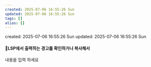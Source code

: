 ```yaml
---
created: 2025-07-06 16:55:26 Sun
updated: 2025-07-06 16:55:26 Sun
tags: []
alias: []
---
```


created: 2025-07-06 16:55:26 Sun
updated: 2025-07-06 16:55:26 Sun

#### LSP에서 출력하는 경고를 확인하거나 복사해서 


내용을 입력 하세요